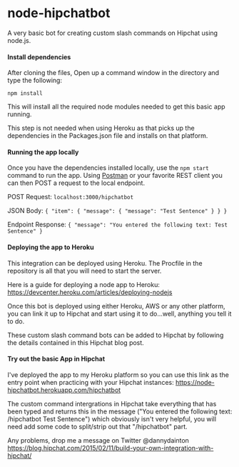 # node-hipchatbot
A very basic bot for creating custom slash commands on Hipchat using node.js. 

#### Install dependencies
After cloning the files, Open up a command window in the directory and type the following:

`npm install`

This will install all the required node modules needed to get this basic app running.

This step is not needed when using Heroku as that picks up the dependencies in the Packages.json file and installs on that platform.

#### Running the app locally

Once you have the dependencies installed locally, use the `npm start` command to run the app. Using [Postman](https://www.getpostman.com/ "Postman") or your favorite REST client you can then POST a request to the local endpoint.

POST Request:
`localhost:3000/hipchatbot`

JSON Body:
`{ "item": { "message": { "message": "Test Sentence" } } }`

Endpoint Response:
`{ "message": "You entered the following text: Test Sentence" }`

#### Deploying the app to Heroku

This integration can be deployed using Heroku. The Procfile in the repository is all that you will need to start the server.

Here is a guide for deploying a node app to Heroku: https://devcenter.heroku.com/articles/deploying-nodejs

Once this bot is deployed using either Heroku, AWS or any other platform, you can link it up to Hipchat and start using it to do...well, anything you tell it to do.

These custom slash command bots can be added to Hipchat by following the details contained in this Hipchat blog post.

#### Try out the basic App in Hipchat

I've deployed the app to my Heroku platform so you can use this link as the entry point when practicing with your Hipchat instances: https://node-hipchatbot.herokuapp.com/hipchatbot

The custom command intergrations in Hipchat take everything that has been typed and returns this in the message ("You entered the following text: /hipchatbot Test Sentence") which obviously isn't very helpful, you will need add some code to split/strip out that "/hipchatbot" part.

Any problems, drop me a message on Twitter @dannydainton
https://blog.hipchat.com/2015/02/11/build-your-own-integration-with-hipchat/
